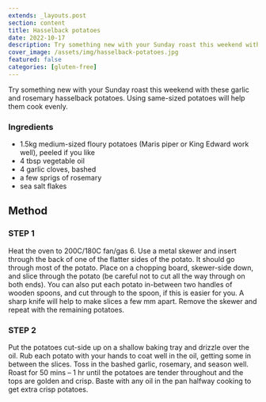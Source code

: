 ```yaml
---
extends: _layouts.post
section: content
title: Hasselback potatoes
date: 2022-10-17
description: Try something new with your Sunday roast this weekend with these garlic and rosemary hasselback potatoes. Using same-sized potatoes will help them cook evenly.
cover_image: /assets/img/hasselback-potatoes.jpg
featured: false
categories: [gluten-free]
---
```


Try something new with your Sunday roast this weekend with these garlic and rosemary hasselback potatoes. Using same-sized potatoes will help them cook evenly.

### Ingredients
- 1.5kg medium-sized floury potatoes (Maris piper or King Edward work well), peeled if you like
- 4 tbsp vegetable oil
- 4 garlic cloves, bashed
- a few sprigs of rosemary
- sea salt flakes

## Method

### STEP 1
Heat the oven to 200C/180C fan/gas 6. Use a metal skewer and insert through the back of one of the flatter sides of the potato. It should go through most of the potato. Place on a chopping board, skewer-side down, and slice through the potato (be careful not to cut all the way through on both ends). You can also put each potato in-between two handles of wooden spoons, and cut through to the spoon, if this is easier for you. A sharp knife will help to make slices a few mm apart. Remove the skewer and repeat with the remaining potatoes.

### STEP 2
Put the potatoes cut-side up on a shallow baking tray and drizzle over the oil. Rub each potato with your hands to coat well in the oil, getting some in between the slices. Toss in the bashed garlic, rosemary, and season well. Roast for 50 mins – 1 hr until the potatoes are tender throughout and the tops are golden and crisp. Baste with any oil in the pan halfway cooking to get extra crisp potatoes.

